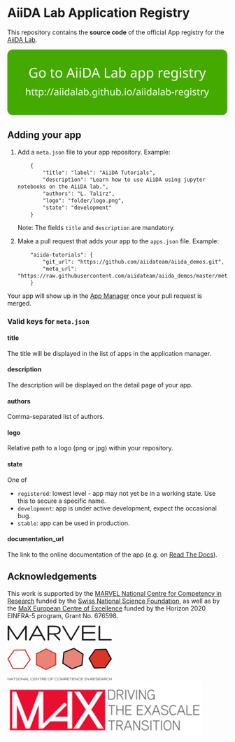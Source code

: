 # AiiDA Lab Application Registry

This repository contains the **source code** of the official App registry for the [AiiDA Lab](aiidalab.materialscloud.org).

<p align="center">
 <a href="http://aiidateam.github.io/aiida-registry" rel="Go to AiiDA Lab app registry">
  <img src="make_ghpages/static/gotobutton.svg">
 </a>
 </p>

## Adding your app

 1. Add a `meta.json` file to your app repository. Example:

    ```
        {
            "title": "label": "AiiDA Tutorials",
            "description": "Learn how to use AiiDA using jupyter notebooks on the AiiDA lab.",
            "authors": "L. Talirz",
            "logo": "folder/logo.png",
            "state": "development"
        }
    ```

    Note: The fields `title` and `description` are mandatory.


 1. Make a pull request that adds your app to the `apps.json` file. Example:

    ```
        "aiida-tutorials": {
            "git_url": "https://github.com/aiidateam/aiida_demos.git",
            "meta_url": "https://raw.githubusercontent.com/aiidateam/aiida_demos/master/metadata.json",
        }
    ```

Your app will show up in the [App Manager](https://github.com/aiidalab/aiidalab-home/blob/master/appmanager.ipynb) once your pull request is merged.


### Valid keys for `meta.json`

#### title
The title will be displayed in the list of apps in the application manager.

#### description
The description will be displayed on the detail page of your app.

#### authors
Comma-separated list of authors.

#### logo
Relative path to a logo (png or jpg) within your repository.

#### state
One of
* `registered`: lowest level - app may not yet be in a working state.
  Use this to secure a specific name.
* `development`: app is under active development, expect the occasional bug.
* `stable`: app can be used in production.

#### documentation_url
The link to the online documentation of the app (e.g. on [Read The Docs](https://readthedocs.org/)).


## Acknowledgements

This work is supported by the [MARVEL National Centre for Competency in Research](<http://nccr-marvel.ch>)
funded by the [Swiss National Science Foundation](<http://www.snf.ch/en>), as well as by the [MaX
European Centre of Excellence](<http://www.max-centre.eu/>) funded by the Horizon 2020 EINFRA-5 program,
Grant No. 676598.

![MARVEL](make_ghpages/static/img/MARVEL.png)
![MaX](make_ghpages/static/img/MaX.png)

